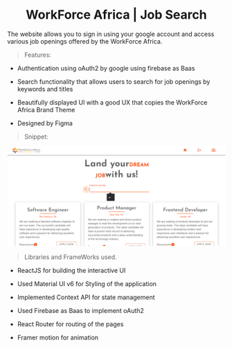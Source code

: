 <h1 align='center'>WorkForce Africa | Job Search</h1>
<p>The website allows you to sign in using your google account and access various job openings offered by the WorkForce Africa.</p>

> Features:

- Authentication using oAuth2 by google using firebase as Baas

- Search functionality that allows users to search for job openings by keywords and titles

- Beautifully displayed UI with a good UX that copies the WorkForce Africa Brand Theme

- Designed by Figma

> Snippet:

<img src='./DisplayPhoto.png'/>

> Libraries and FrameWorks used.

- ReactJS for building the interactive UI

- Used Material UI v6 for Styling of the application

- Implemented Context API for state management

- Used Firebase as Baas to implement oAuth2

- React Router for routing of the pages

- Framer motion for animation
